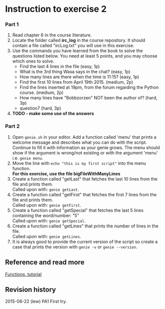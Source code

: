 Instruction to exercise 2
==============================

### Part 1

1. Read chapter 6 in the course literature.
2. Locate the folder called **irc_log** in the course repository. It should contain a file called "ircLog.txt" you will use in this exercise.
3. Use the commands you have learned from the book to solve the questions listed below. You need at least 5 points, and you may choose which ones to solve.
    * Find the last 4 lines in the file (easy, 1p)
    * What is the 3rd thing Wasa says in the chat? (easy, 1p)
    * How many lines are there when the time is 11:15? (easy, 1p)
    * Find the first 10 lines from April 19th 2015. (medium, 2p)
    * Find the lines inserted at 19pm, from the forum regarding the Python course. (medium, 2p)
    * How many lines have "Bobbzorzen" NOT been the author of? (hard, 3p)
    * question7 (hard, 3p)
4. **TODO - make some use of the answers**

### Part 2

1. Open `genie.sh` in your editor. Add a function called 'menu' that prints a welcome message and describes what you can do with the script. Continue to fill it with information as your genie grows. The menu should show if the argument is wrong/not existing or with the argument 'menu' i.e. `genie menu`.
2. Move the line with `echo "this is my first script"` into the menu function.  
**For this exercise, use the file bigFileWithManyLines**  
3. Create a function called "getLast" that fetches the last 10 lines from the file and prints them.  
Called upon with: `genie getLast`.
4. Create a function called "getFirst" that fetches the first 7 lines from the file and prints them.  
Called upon with: `genie getFirst`.
5. Create a function called "getSpecial" that fetches the last 5 lines containing the word/number: "5"  
Called upon with: `genie getSpecial`.
6. Create a function called "getLines" that prints the number of lines in the file.  
Called upon with: `genie getLines`.
7. It is always good to provide the current version of the script so create a case that prints the version with `genie -v` or `genie --version`.

Reference and read more
------------------------------

[Functions, tutorial](https://github.com/mosbth/linux/blob/master/tutorial/bash/functions.md)  



Revision history
------------------------------

2015-06-22 (lew) PA1 First try.
